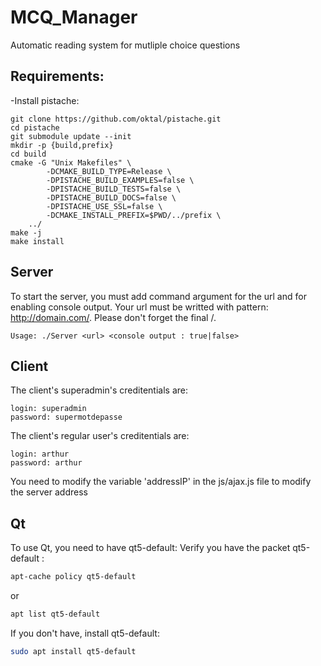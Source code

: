 # MCQ_Manager
Automatic reading system for mutliple choice questions

## Requirements:
-Install pistache:
```
git clone https://github.com/oktal/pistache.git
cd pistache
git submodule update --init
mkdir -p {build,prefix}
cd build
cmake -G "Unix Makefiles" \
        -DCMAKE_BUILD_TYPE=Release \
        -DPISTACHE_BUILD_EXAMPLES=false \
        -DPISTACHE_BUILD_TESTS=false \
        -DPISTACHE_BUILD_DOCS=false \
        -DPISTACHE_USE_SSL=false \
        -DCMAKE_INSTALL_PREFIX=$PWD/../prefix \
	../
make -j
make install
```

## Server

To start the server, you must add command argument for the url and for enabling console output.
Your url must be writted with pattern: http://domain.com/.
Please don't forget the final /.

```
Usage: ./Server <url> <console output : true|false>
```

## Client

The client's superadmin's creditentials are: 

```
login: superadmin
password: supermotdepasse
```

The client's regular user's creditentials are:

```
login: arthur
password: arthur
```

You need to modify the variable 'addressIP' in the js/ajax.js file to modify the server address


## Qt
 
To use Qt, you need to have qt5-default:
Verify you have the packet qt5-default :
```sh 
apt-cache policy qt5-default 
``` 
or
``` sh
apt list qt5-default
```
If you don't have, install qt5-default:
```sh
sudo apt install qt5-default
```
